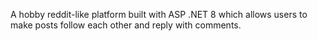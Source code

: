 A hobby reddit-like platform built with ASP .NET 8 which allows users to make posts follow each other and reply with comments.
 
